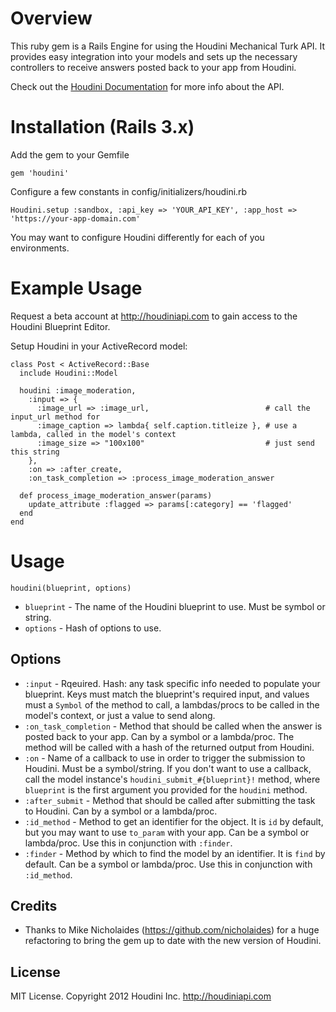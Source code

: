 # Overview

This ruby gem is a Rails Engine for using the Houdini Mechanical Turk API. It provides easy integration into your models and sets up the necessary controllers to receive answers posted back to your app from Houdini.

Check out the [Houdini Documentation](http://houdiniapi.com/documentation) for more info about the API.

# Installation (Rails 3.x)

Add the gem to your Gemfile

    gem 'houdini'

Configure a few constants in config/initializers/houdini.rb

    Houdini.setup :sandbox, :api_key => 'YOUR_API_KEY', :app_host => 'https://your-app-domain.com'

You may want to configure Houdini differently for each of you environments.

# Example Usage

Request a beta account at http://houdiniapi.com to gain access to the Houdini Blueprint Editor.

Setup Houdini in your ActiveRecord model:

    class Post < ActiveRecord::Base
      include Houdini::Model

      houdini :image_moderation,
        :input => {
          :image_url => :image_url,                          # call the input_url method for
          :image_caption => lambda{ self.caption.titleize }, # use a lambda, called in the model's context
          :image_size => "100x100"                           # just send this string 
        },
        :on => :after_create,
        :on_task_completion => :process_image_moderation_answer

      def process_image_moderation_answer(params)
        update_attribute :flagged => params[:category] == 'flagged'
      end
    end

# Usage

`houdini(blueprint, options)`

* `blueprint` - The name of the Houdini blueprint to use. Must be symbol or string.
* `options` - Hash of options to use.

## Options
* `:input` - Rqeuired. Hash: any task specific info needed to populate your blueprint. Keys must match the blueprint's required input, and values must a `Symbol` of the method to call, a lambdas/procs to be called in the model's context, or just a value to send along.
* `:on_task_completion` - Method that should be called when the answer is posted back to your app. Can by a symbol or a lambda/proc. The method will be called with a hash of the returned output from Houdini.
* `:on` - Name of a callback to use in order to trigger the submission to Houdini. Must be a symbol/string. If you don't want to use a callback, call the model instance's `houdini_submit_#{blueprint}!` method, where `blueprint` is the first argument you provided for the `houdini` method.
* `:after_submit` - Method that should be called after submitting the task to Houdini. Can by a symbol or a lambda/proc.
* `:id_method` - Method to get an identifier for the object. It is `id` by default, but you may want to use `to_param` with your app. Can be a symbol or lambda/proc. Use this in conjunction with `:finder`.
* `:finder` - Method by which to find the model by an identifier. It is `find` by default. Can be a symbol or lambda/proc.  Use this in conjunction with `:id_method`.

## Credits

* Thanks to Mike Nicholaides (https://github.com/nicholaides) for a huge refactoring to bring the gem up to date with the new version of Houdini.

## License

MIT License. Copyright 2012 Houdini Inc. http://houdiniapi.com
